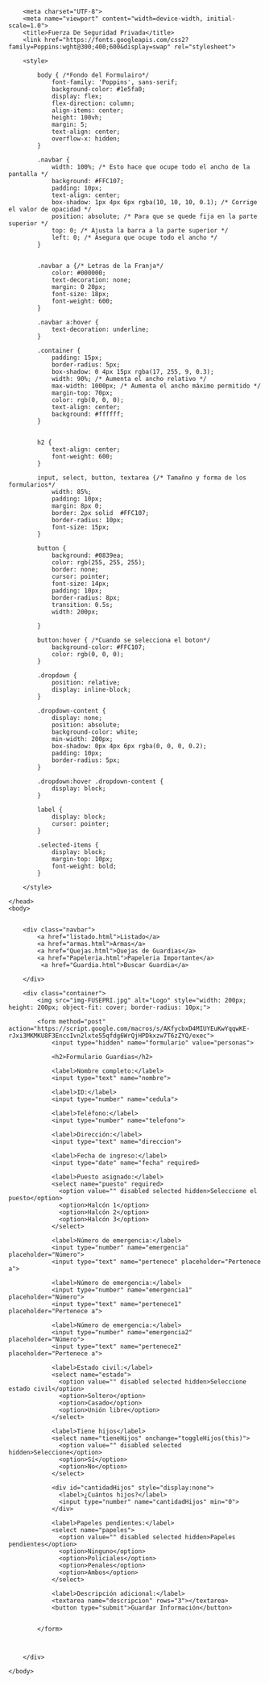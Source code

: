 <!DOCTYPE html>
<html lang="es">
    <head>

        <meta charset="UTF-8">
        <meta name="viewport" content="width=device-width, initial-scale=1.0">
        <title>Fuerza De Seguridad Privada</title>
        <link href="https://fonts.googleapis.com/css2?family=Poppins:wght@300;400;600&display=swap" rel="stylesheet">
        
        <style>

            body { /*Fondo del Formulairo*/
                font-family: 'Poppins', sans-serif;
                background-color: #1e5fa0;
                display: flex;
                flex-direction: column;
                align-items: center;
                height: 100vh;
                margin: 5;               
                text-align: center;
                overflow-x: hidden;
            }

            .navbar {
                width: 100%; /* Esto hace que ocupe todo el ancho de la pantalla */
                background: #FFC107;
                padding: 10px;
                text-align: center;
                box-shadow: 1px 4px 6px rgba(10, 10, 10, 0.1); /* Corrige el valor de opacidad */
                position: absolute; /* Para que se quede fija en la parte superior */
                top: 0; /* Ajusta la barra a la parte superior */
                left: 0; /* Asegura que ocupe todo el ancho */
            }


            .navbar a {/* Letras de la Franja*/
                color: #000000;
                text-decoration: none;
                margin: 0 20px;
                font-size: 18px;
                font-weight: 600;
            }

            .navbar a:hover {
                text-decoration: underline;
            }

            .container {
                padding: 15px;
                border-radius: 5px;
                box-shadow: 0 4px 15px rgba(17, 255, 9, 0.3);
                width: 90%; /* Aumenta el ancho relativo */
                max-width: 1000px; /* Aumenta el ancho máximo permitido */
                margin-top: 70px;
                color: rgb(0, 0, 0);
                text-align: center;
                background: #ffffff;
            }


            h2 {
                text-align: center;
                font-weight: 600;
            }

            input, select, button, textarea {/* Tamañno y forma de los formularios*/
                width: 85%;
                padding: 10px;
                margin: 8px 0;
                border: 2px solid  #FFC107;
                border-radius: 10px;
                font-size: 15px;
            }

            button {
                background: #0839ea;
                color: rgb(255, 255, 255);
                border: none;
                cursor: pointer;
                font-size: 14px;
                padding: 10px;
                border-radius: 8px;
                transition: 0.5s;
                width: 200px;
                
            }

            button:hover { /*Cuando se selecciona el boton*/
                background-color: #FFC107;
                color: rgb(0, 0, 0);                
            }         

            .dropdown {
                position: relative;
                display: inline-block;
            }
                
            .dropdown-content {
                display: none;
                position: absolute;
                background-color: white;
                min-width: 200px;
                box-shadow: 0px 4px 6px rgba(0, 0, 0, 0.2);
                padding: 10px;
                border-radius: 5px;
            }
                
            .dropdown:hover .dropdown-content {
                display: block;
            }
                
            label {
                display: block;
                cursor: pointer;
            }
                
            .selected-items {
                display: block;
                margin-top: 10px;
                font-weight: bold;
            }

        </style>

    </head>
    <body>
       
        
        <div class="navbar">            
            <a href="listado.html">Listado</a>
            <a href="armas.html">Armas</a>
            <a href="Quejas.html">Quejas de Guardias</a>
            <a href="Papeleria.html">Papeleria Importante</a>
             <a href="Guardia.html">Buscar Guardia</a>
            
        </div>
        
        <div class="container">
            <img src="img-FUSEPRI.jpg" alt="Logo" style="width: 200px; height: 200px; object-fit: cover; border-radius: 10px;">

            <form method="post" action="https://script.google.com/macros/s/AKfycbxD4MIUYEuKwYqqwKE-rJxi3MKMKU8F3EnccIvn2lxte55qfdg6WrQjHPDkxzw7T6zZYQ/exec">
                <input type="hidden" name="formulario" value="personas">                           
                
                <h2>Formulario Guardias</h2>

                <label>Nombre completo:</label>
                <input type="text" name="nombre">
              
                <label>ID:</label>
                <input type="number" name="cedula">
              
                <label>Teléfono:</label>
                <input type="number" name="telefono">
              
                <label>Dirección:</label>
                <input type="text" name="direccion">
              
                <label>Fecha de ingreso:</label>
                <input type="date" name="fecha" required>
              
                <label>Puesto asignado:</label>
                <select name="puesto" required>
                  <option value="" disabled selected hidden>Seleccione el puesto</option>
                  <option>Halcón 1</option>
                  <option>Halcón 2</option>
                  <option>Halcón 3</option>
                </select>
              
                <label>Número de emergencia:</label>
                <input type="number" name="emergencia" placeholder="Número">
                <input type="text" name="pertenece" placeholder="Pertenece a">

                <label>Número de emergencia:</label>
                <input type="number" name="emergencia1" placeholder="Número">
                <input type="text" name="pertenece1" placeholder="Pertenece a">

                <label>Número de emergencia:</label>
                <input type="number" name="emergencia2" placeholder="Número">
                <input type="text" name="pertenece2" placeholder="Pertenece a">
              
                <label>Estado civil:</label>
                <select name="estado">
                  <option value="" disabled selected hidden>Seleccione estado civil</option>
                  <option>Soltero</option>
                  <option>Casado</option>
                  <option>Unión libre</option>
                </select>
              
                <label>Tiene hijos</label>
                <select name="tieneHijos" onchange="toggleHijos(this)">
                  <option value="" disabled selected hidden>Seleccione</option>
                  <option>Sí</option>
                  <option>No</option>
                </select>
              
                <div id="cantidadHijos" style="display:none">
                  <label>¿Cuántos hijos?</label>
                  <input type="number" name="cantidadHijos" min="0">
                </div>
              
                <label>Papeles pendientes:</label>
                <select name="papeles">
                  <option value="" disabled selected hidden>Papeles pendientes</option>
                  <option>Ninguno</option>
                  <option>Policiales</option>
                  <option>Penales</option>
                  <option>Ambos</option>
                </select>
              
                <label>Descripción adicional:</label>
                <textarea name="descripcion" rows="3"></textarea>
                <button type="submit">Guardar Información</button>
              
                
            </form>

                        

        </div>     
       
    </body>
</html>
